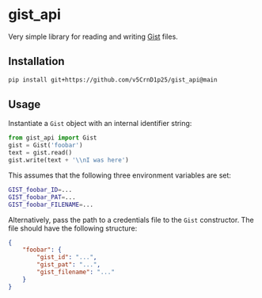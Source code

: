 # gist_api

Very simple library for reading and writing [Gist](https://gist.github.com/) files.

## Installation

```sh
pip install git+https://github.com/v5CrnD1p25/gist_api@main
```

## Usage

Instantiate a `Gist` object with an internal identifier string:

```python
from gist_api import Gist
gist = Gist('foobar')
text = gist.read()
gist.write(text + '\\nI was here')
```

This assumes that the following three environment variables are set:

```sh
GIST_foobar_ID=...
GIST_foobar_PAT=...
GIST_foobar_FILENAME=...
```

Alternatively, pass the path to a credentials file to the `Gist` constructor. The file should have the following structure:

```json
{
    "foobar": {
        "gist_id": "...",
        "gist_pat": "...",
        "gist_filename": "..."
    }
}
```

